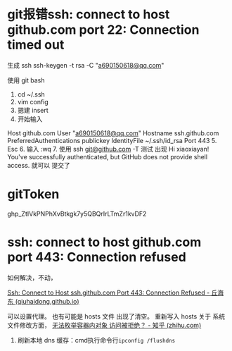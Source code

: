 # git报错ssh: connect to host github.com port 22: Connection timed out
生成 ssh
ssh-keygen -t rsa -C "a690150618@qq.com"


使用 git bash 
1. cd ~/.ssh
2. vim config 
3. 摁建 insert
4. 开始输入

Host github.com
User "a690150618@qq.com"
Hostname ssh.github.com
PreferredAuthentications publickey
IdentityFile ~/.ssh/id_rsa
Port 443
5. Esc 
6. 输入 :wq 
7. 使用 ssh git@github.com -T 测试
出现 
Hi xiaoxiayan! You've successfully authenticated, but GitHub does not provide shell access.
就可以 提交了


# gitToken
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

# ssh: connect to host github.com port 443: Connection refused
如何解决，不动，


[Ssh: Connect to Host ssh.github.com Port 443: Connection Refused - 丘海东 (qiuhaidong.github.io)](https://qiuhaidong.github.io/blog/2022/05/26/ssh-connect-to-host-ssh-dot-github-dot-com-port-443-connection-refused/)

可以设置代理。
也有可能是 hosts 文件 出现了清空。
重新写入 hosts 
关于 系统文件修改方面，
[无法枚举容器内对象 访问被拒绝？ - 知乎 (zhihu.com)](https://www.zhihu.com/question/31001796)


1.  刷新本地 dns 缓存：cmd执行命令行`ipconfig /flushdns`